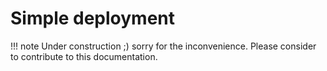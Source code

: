 # Simple deployment

!!! note
    Under construction ;) sorry for the inconvenience. Please consider to
    contribute to this documentation.
